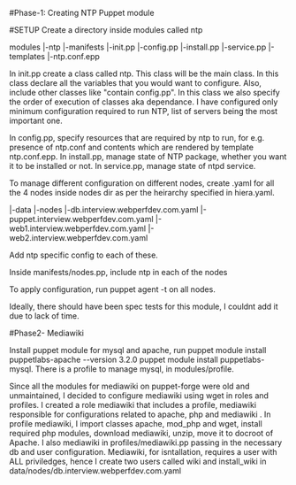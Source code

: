 #Phase-1: Creating NTP Puppet module

#SETUP
Create a directory inside modules called ntp

modules
 |-ntp
    |-manifests
       |-init.pp
       |-config.pp
       |-install.pp
       |-service.pp
    |-templates
      |-ntp.conf.epp

In init.pp create a class called ntp. This class will be the main class. In this class declare all the variables that you would want to configure. Also, include other classes like "contain config.pp". In this class we also specify the order of execution of classes aka dependance. I have configured only minimum configuration required to run NTP, list of servers being the most important one.

In config.pp, specify resources that are required by ntp to run, for e.g. presence of ntp.conf and contents which are rendered by template ntp.conf.epp. In install.pp, manage state of NTP package, whether you want it to be installed or not. In service.pp, manage state of ntpd service.

To manage different configuration on different nodes, create .yaml for all the 4 nodes inside nodes dir as per the heirarchy specified in hiera.yaml.

 |-data
   |-nodes
     |-db.interview.webperfdev.com.yaml
     |-puppet.interview.webperfdev.com.yaml
     |-web1.interview.webperfdev.com.yaml
     |-web2.interview.webperfdev.com.yaml

Add ntp specific config to each of these.

Inside manifests/nodes.pp, include ntp in each of the nodes

To apply configuration, run puppet agent -t on all nodes.

Ideally, there should have been spec tests for this module, I couldnt add it due to lack of time.


#Phase2- Mediawiki

Install puppet module for mysql and apache, run puppet module install puppetlabs-apache --version 3.2.0
puppet module install puppetlabs-mysql. There is a profile to manage mysql, in modules/profile.

Since all the modules for mediawiki on puppet-forge were old and unmaintained, I decided to configure mediawiki using wget in roles and profiles. I created a role mediawiki that includes a profile, mediawiki responsible for configurations related to apache, php and mediawiki .
 In profile mediawiki, I import classes apache, mod_php and wget, install required php modules, download mediawiki, unzip, move it to docroot of Apache. I also mediawiki in profiles/mediawiki.pp passing in the necessary db and user configuration. Mediawiki, for isntallation, requires a user with ALL priviledges, hence  I create two users called wiki and install_wiki in data/nodes/db.interview.webperfdev.com.yaml
